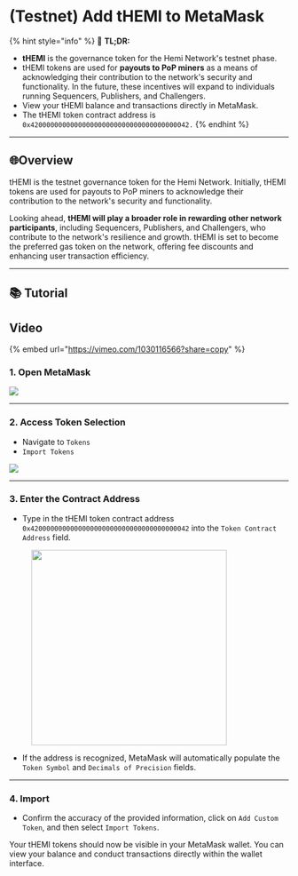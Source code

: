 # (Testnet) Add tHEMI to MetaMask

{% hint style="info" %}
📜 **TL;DR:**

* **tHEMI** is the governance token for the Hemi Network's testnet phase.
* tHEMI tokens are used for **payouts to PoP miners** as a means of acknowledging their contribution to the network's security and functionality. In the future, these incentives will expand to individuals running Sequencers, Publishers, and Challengers.
* View your tHEMI balance and transactions directly in MetaMask.
* The tHEMI token contract address is `0x4200000000000000000000000000000000000042.`
{% endhint %}

***

## 🌐Overview

tHEMI is the testnet governance token for the Hemi Network. Initially, tHEMI tokens are used for payouts to PoP miners to acknowledge their contribution to the network's security and functionality.

Looking ahead, **tHEMI will play a broader role in rewarding other network participants**, including Sequencers, Publishers, and Challengers, who contribute to the network's resilience and growth. tHEMI is set to become the preferred gas token on the network, offering fee discounts and enhancing user transaction efficiency.

***

## 📚 Tutorial

## Video

{% embed url="https://vimeo.com/1030116566?share=copy" %}

### 1. Open MetaMask

![](<../../../../.gitbook/assets/1 (1).png>)

***

### 2. Access Token Selection

* Navigate to `Tokens`
* `Import Tokens`

![](<../../../../.gitbook/assets/2 (1).png>)

***

### 3. **Enter the Contract Address**

* Type in the tHEMI token contract address `0x4200000000000000000000000000000000000042` into the `Token Contract Address` field.

<figure><img src="../../../../.gitbook/assets/3 (1).png" alt="" width="352"><figcaption></figcaption></figure>

* If the address is recognized, MetaMask will automatically populate the `Token Symbol` and `Decimals of Precision` fields.

***

### 4. Import

* Confirm the accuracy of the provided information, click on `Add Custom Token`, and then select `Import Tokens`.

Your tHEMI tokens should now be visible in your MetaMask wallet. You can view your balance and conduct transactions directly within the wallet interface.
